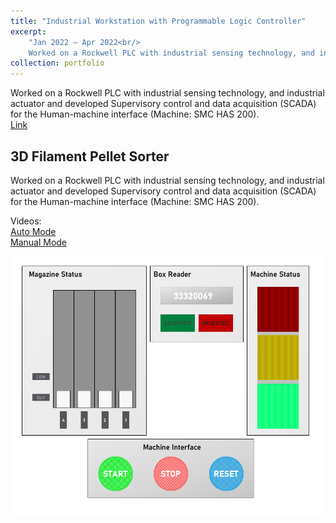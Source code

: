 ```yaml
---
title: "Industrial Workstation with Programmable Logic Controller"
excerpt: 
    "Jan 2022 – Apr 2022<br/>
    Worked on a Rockwell PLC with industrial sensing technology, and industrial actuator and developed Supervisory control and data acquisition (SCADA) for the Human-machine interface (Machine: SMC HAS 200)."
collection: portfolio
---
```


Worked on a Rockwell PLC with industrial sensing technology, and industrial actuator and developed Supervisory control and data acquisition (SCADA) for the Human-machine interface (Machine: SMC HAS 200).<br/>
[Link](https://github.com/Tatwik19/Tatwik19.github.io/tree/master/assets/Projects/HAS%20PLC)


## 3D Filament Pellet Sorter

Worked on a Rockwell PLC with industrial sensing technology, and industrial actuator and developed Supervisory control and data acquisition (SCADA) for the Human-machine interface (Machine: SMC HAS 200).

Videos:\
[Auto Mode](https://drive.google.com/file/d/1nFZ3G9hHAkfYh79k1DYMpi_41WU68J7D/view?usp=drive_link) \
[Manual Mode](https://drive.google.com/file/d/1KCGYvSb65EKQRfCQ9AiHpFBMndduPnzX/view?usp=drive_link)


![SCADA Image](https://raw.githubusercontent.com/Tatwik19/Tatwik19.github.io/master/assets/Projects/HAS%20PLC/SCADA.png)



<br />
<br />